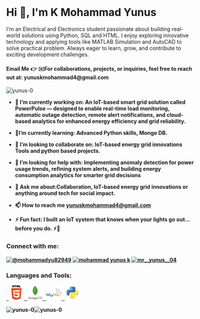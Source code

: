 <h1 align="left"><br>Hi 👋, I'm K Mohammad Yunus<br /></h1>
<P>I'm an Electrical and Electronics student passionate about building real-world solutions using Python, SQL and HTML. I enjoy exploring  innovative technology and applying tools like MATLAB Simulation and AutoCAD to solve practical problem. Always eager to learn, grow, and contribute to exciting development challenges.</P>

<h4>Email Me 👉 ✉️For collaborations, projects, or inquiries, feel free to reach out at: yunuskmohammad4@gmail.com </h4>

<p align="left"> <img src="https://komarev.com/ghpvc/?username=yunus-0&label=Profile%20views&color=0e75b6&style=flat" alt="yunus-0" /> </p>

- 🔭<b> I’m currently working on:<b/> An IoT-based smart grid solution called PowerPulse — designed to enable real-time load monitoring, automatic outage detection, remote alert notifications, and cloud-based analytics for enhanced energy efficiency and grid reliability.

- 🌱<b>I’m currently learning:<b/> Advanced Python skills, Mongo DB.

- 👯<b> I’m looking to collaborate on:<b/> IoT-based energy grid innovations Tools and python based projects.

- 🤝 I’m looking for help with: Implementing anomaly detection for power usage trends, refining system alerts, and building energy consumption analytics for smarter grid decisions

- 💬 Ask me about:Collaboration, IoT-based energy grid innovations or anything around tech for social impact.

- 📫 **How to reach me** yunuskmohammad4@gmail.com

- ⚡ Fun fact: I built an IoT system that knows when your lights go out... before you do. ⚡🔌

<h3 align="left">Connect with me:</h3>
<p align="left">
<a href="https://twitter.com/@mohammadyu82949" target="blank"><img align="center" src="https://raw.githubusercontent.com/rahuldkjain/github-profile-readme-generator/master/src/images/icons/Social/twitter.svg" alt="@mohammadyu82949" height="30" width="40" /></a>
<a href="https://linkedin.com/in/mohammad yunus k" target="blank"><img align="center" src="https://raw.githubusercontent.com/rahuldkjain/github-profile-readme-generator/master/src/images/icons/Social/linked-in-alt.svg" alt="mohammad yunus k" height="30" width="40" /></a>
<a href="https://instagram.com/mr__yunus__04" target="blank"><img align="center" src="https://raw.githubusercontent.com/rahuldkjain/github-profile-readme-generator/master/src/images/icons/Social/instagram.svg" alt="mr__yunus__04" height="30" width="40" /></a>
</p>

<h3 align="left">Languages and Tools:</h3>
<p align="left"> <a href="https://www.w3.org/html/" target="_blank" rel="noreferrer"> &nbsp; <img src="https://raw.githubusercontent.com/devicons/devicon/master/icons/html5/html5-original-wordmark.svg" alt="html5" width="40" height="40"/> </a> <a href="https://www.mongodb.com/" target="_blank" rel="noreferrer"> &nbsp; <img src="https://raw.githubusercontent.com/devicons/devicon/master/icons/mongodb/mongodb-original-wordmark.svg" alt="mongodb" width="40" height="40"/> </a> <a href="https://www.mysql.com/" target="_blank" rel="noreferrer"> &nbsp; <img src="https://raw.githubusercontent.com/devicons/devicon/master/icons/mysql/mysql-original-wordmark.svg" alt="mysql" width="40" height="40"/> </a> <a href="https://www.python.org" target="_blank" rel="noreferrer"> &nbsp; <img src="https://raw.githubusercontent.com/devicons/devicon/master/icons/python/python-original.svg" alt="python" width="40" height="40"/> </a> </p>

<p><img align="left" src="https://github-readme-stats.vercel.app/api/top-langs?username=yunus-0&show_icons=true&locale=en&layout=compact" alt="yunus-0" /></p>

<p><img align="left" src="https://github-readme-streak-stats.herokuapp.com/?user=yunus-0&" alt="yunus-0" /></p>

